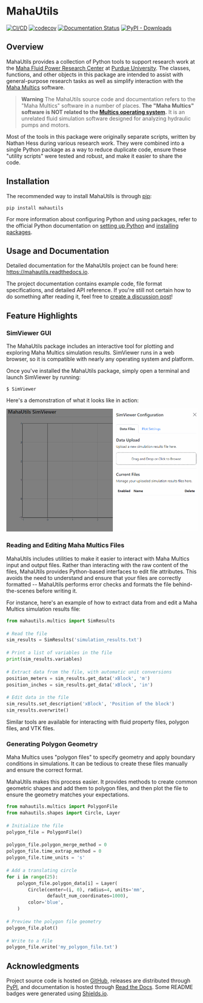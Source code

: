 # MahaUtils

[![CI/CD](https://github.com/nathan-hess/maha-research-utils/actions/workflows/cicd.yml/badge.svg)](https://github.com/nathan-hess/maha-research-utils/actions/workflows/cicd.yml)
[![codecov](https://codecov.io/gh/nathan-hess/maha-research-utils/branch/main/graph/badge.svg)](https://codecov.io/gh/nathan-hess/maha-research-utils)
[![Documentation Status](https://readthedocs.org/projects/mahautils/badge/?version=latest)](https://mahautils.readthedocs.io)
[![PyPI - Downloads](https://img.shields.io/pypi/dm/mahautils?label=PyPI%20downloads&logo=python&logoColor=yellow)](https://pypi.org/project/mahautils)


## Overview

MahaUtils provides a collection of Python tools to support research work at the [Maha Fluid Power Research Center](https://engineering.purdue.edu/Maha/) at [Purdue University](https://www.purdue.edu/).  The classes, functions, and other objects in this package are intended to assist with general-purpose research tasks as well as simplify interaction with the [Maha Multics](https://avaccadev.github.io/Multics/) software.

> **Warning**
> The MahaUtils source code and documentation refers to the "Maha Multics" software in a number of places.  **The "Maha Multics" software is NOT related to the [Multics operating system](https://en.wikipedia.org/wiki/Multics).**  It is an unrelated fluid simulation software designed for analyzing hydraulic pumps and motors.

Most of the tools in this package were originally separate scripts, written by Nathan Hess during various research work.  They were combined into a single Python package as a way to reduce duplicate code, ensure these "utility scripts" were tested and robust, and make it easier to share the code.


## Installation

The recommended way to install MahaUtils is through [pip](https://pypi.org/project/mahautils/):

```
pip install mahautils
```

For more information about configuring Python and using packages, refer to the official Python documentation on [setting up Python](https://docs.python.org/3/using/index.html) and [installing packages](https://packaging.python.org/en/latest/tutorials/installing-packages/).


## Usage and Documentation

Detailed documentation for the MahaUtils project can be found here: https://mahautils.readthedocs.io.

The project documentation contains example code, file format specifications, and detailed API reference.  If you're still not certain how to do something after reading it, feel free to [create a discussion post](https://github.com/nathan-hess/maha-research-utils/discussions/categories/q-a)!


## Feature Highlights

### SimViewer GUI

The MahaUtils package includes an interactive tool for plotting and exploring Maha Multics simulation results.  SimViewer runs in a web browser, so it is compatible with nearly any operating system and platform.

Once you've installed the MahaUtils package, simply open a terminal and launch SimViewer by running:

```shell
$ SimViewer
```

Here's a demonstration of what it looks like in action:

![](https://raw.githubusercontent.com/nathan-hess/maha-research-utils/main/docs/source/usage/simviewer/images/simviewer_demo.gif)


### Reading and Editing Maha Multics Files

MahaUtils includes utilities to make it easier to interact with Maha Multics input and output files.  Rather than interacting with the raw content of the files, MahaUtils provides Python-based interfaces to edit file attributes.  This avoids the need to understand and ensure that your files are correctly formatted -- MahaUtils performs error checks and formats the file behind-the-scenes before writing it.

For instance, here's an example of how to extract data from and edit a Maha Multics simulation results file:

```python
from mahautils.multics import SimResults

# Read the file
sim_results = SimResults('simulation_results.txt')

# Print a list of variables in the file
print(sim_results.variables)

# Extract data from the file, with automatic unit conversions
position_meters = sim_results.get_data('xBlock', 'm')
position_inches = sim_results.get_data('xBlock', 'in')

# Edit data in the file
sim_results.set_description('xBlock', 'Position of the block')
sim_results.overwrite()
```

Similar tools are available for interacting with fluid property files, polygon files, and VTK files.


### Generating Polygon Geometry

Maha Multics uses "polygon files" to specify geometry and apply boundary conditions in simulations.  It can be tedious to create these files manually and ensure the correct format.

MahaUtils makes this process easier.  It provides methods to create common geometric shapes and add them to polygon files, and then plot the file to ensure the geometry matches your expectations.

```python
from mahautils.multics import PolygonFile
from mahautils.shapes import Circle, Layer

# Initialize the file
polygon_file = PolygonFile()

polygon_file.polygon_merge_method = 0
polygon_file.time_extrap_method = 0
polygon_file.time_units = 's'

# Add a translating circle
for i in range(25):
    polygon_file.polygon_data[i] = Layer(
        Circle(center=(i, 0), radius=4, units='mm',
               default_num_coordinates=1000),
        color='blue',
    )

# Preview the polygon file geometry
polygon_file.plot()

# Write to a file
polygon_file.write('my_polygon_file.txt')
```


## Acknowledgments

Project source code is hosted on [GitHub](https://github.com/nathan-hess/maha-research-utils), releases are distributed through [PyPI](https://pypi.org/project/mahautils), and documentation is hosted through [Read the Docs](https://docs.readthedocs.io/en/stable/index.html).  Some README badges were generated using [Shields.io](https://shields.io).
